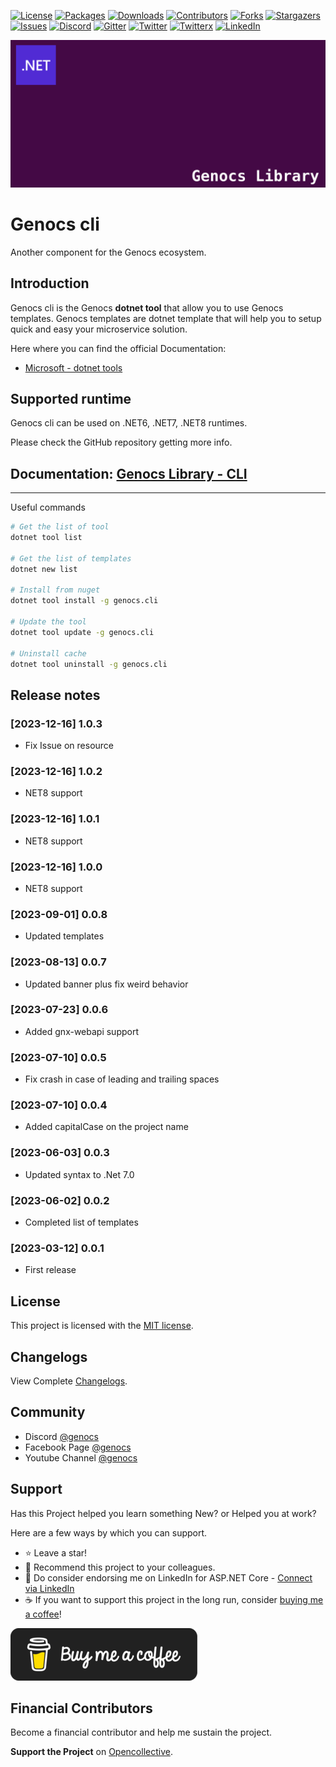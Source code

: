 ﻿<!-- PROJECT SHIELDS -->
[![License][license-shield]][license-url]
[![Packages][package-shield]][package-url]
[![Downloads][downloads-shield]][downloads-url]
[![Contributors][contributors-shield]][contributors-url]
[![Forks][forks-shield]][forks-url]
[![Stargazers][stars-shield]][stars-url]
[![Issues][issues-shield]][issues-url]
[![Discord][discord-shield]][discord-url]
[![Gitter][gitter-shield]][gitter-url]
[![Twitter][twitter-shield]][twitter-url]
[![Twitterx][twitterx-shield]][twitterx-url]
[![LinkedIn][linkedin-shield]][linkedin-url]

[license-shield]: https://img.shields.io/github/license/Genocs/genocs-library-cli?color=2da44e&style=flat-square
[license-url]: https://github.com/Genocs/genocs-library-cli/blob/main/LICENSE
[build-url]: https://github.com/Genocs/genocs-library-cli/actions/workflows/build_and_test.yml
[package-shield]: https://img.shields.io/badge/nuget-v.1.0.3-blue?&label=latests&logo=nuget
[package-url]: https://github.com/Genocs/genocs-library-cli/actions/workflows/build_and_test.yml
[downloads-shield]: https://img.shields.io/nuget/dt/Genocs.CLI.svg?color=2da44e&label=downloads&logo=nuget
[downloads-url]: https://www.nuget.org/packages/Genocs.CLI
[contributors-shield]: https://img.shields.io/github/contributors/Genocs/genocs-library-cli.svg?style=flat-square
[contributors-url]: https://github.com/Genocs/genocs-library-cli/graphs/contributors
[forks-shield]: https://img.shields.io/github/forks/Genocs/genocs-library-cli?style=flat-square
[forks-url]: https://github.com/Genocs/genocs-library-cli/network/members
[stars-shield]: https://img.shields.io/github/stars/Genocs/genocs-library-cli.svg?style=flat-square
[stars-url]: https://img.shields.io/github/stars/Genocs/genocs-library-cli?style=flat-square
[issues-shield]: https://img.shields.io/github/issues/Genocs/genocs-library-cli?style=flat-square
[issues-url]: https://github.com/Genocs/genocs-library-cli/issues
[discord-shield]: https://img.shields.io/discord/1106846706512953385?color=%237289da&label=Discord&logo=discord&logoColor=%237289da&style=flat-square
[discord-url]: https://discord.com/invite/fWwArnkV
[gitter-shield]: https://img.shields.io/badge/chat-on%20gitter-blue.svg
[gitter-url]: https://gitter.im/genocs/
[twitter-shield]: https://img.shields.io/twitter/follow/genocs?color=1DA1F2&label=Twitter&logo=Twitter&style=flat-square
[twitter-url]: https://twitter.com/genocs
[linkedin-shield]: https://img.shields.io/badge/-LinkedIn-black.svg?style=flat-square&logo=linkedin&colorB=555
[linkedin-url]: https://www.linkedin.com/in/giovanni-emanuele-nocco-b31a5169/
[twitterx-shield]: https://img.shields.io/twitter/url/https/twitter.com/genocs.svg?style=social
[twitterx-url]: https://twitter.com/genocs

[![logo](https://raw.githubusercontent.com/Genocs/genocs-library-cli/main/assets/genocs-library-logo.png "logo")](https://github.com/Genocs/genocs-library-cli)


# Genocs cli

Another component for the Genocs ecosystem.

## Introduction

Genocs cli is the Genocs **dotnet tool**  that allow you to use Genocs templates.
Genocs templates are dotnet template that will help you to setup quick and easy your microservice solution.

Here where you can find the official Documentation:
- [Microsoft - dotnet tools](https://learn.microsoft.com/en-us/dotnet/core/tools/global-tools)


## Supported runtime

Genocs cli can be used on .NET6, .NET7, .NET8 runtimes.

Please check the GitHub repository getting more info.

## Documentation: [Genocs Library - CLI](https://genocs-blog.netlify.app/cli/)


---

Useful commands 
``` bash
# Get the list of tool
dotnet tool list

# Get the list of templates
dotnet new list

# Install from nuget
dotnet tool install -g genocs.cli

# Update the tool
dotnet tool update -g genocs.cli

# Uninstall cache
dotnet tool uninstall -g genocs.cli
```


## Release notes

### [2023-12-16] 1.0.3
- Fix Issue on resource

### [2023-12-16] 1.0.2
- NET8 support

### [2023-12-16] 1.0.1
- NET8 support

### [2023-12-16] 1.0.0
- NET8 support

### [2023-09-01] 0.0.8
- Updated templates

### [2023-08-13] 0.0.7
- Updated banner plus fix weird behavior

### [2023-07-23] 0.0.6
- Added gnx-webapi support

### [2023-07-10] 0.0.5
- Fix crash in case of leading and trailing spaces

### [2023-07-10] 0.0.4
- Added capitalCase on the project name

### [2023-06-03] 0.0.3
- Updated syntax to .Net 7.0

### [2023-06-02] 0.0.2
- Completed list of templates

### [2023-03-12] 0.0.1
- First release

## License

This project is licensed with the [MIT license](LICENSE).

## Changelogs

View Complete [Changelogs](https://github.com/Genocs/genocs-library-cli/blob/main/CHANGELOG.md).

## Community

- Discord [@genocs](https://discord.com/invite/fWwArnkV)
- Facebook Page [@genocs](https://facebook.com/Genocs)
- Youtube Channel [@genocs](https://youtube.com/c/genocs)


## Support

Has this Project helped you learn something New? or Helped you at work?

Here are a few ways by which you can support.

- ⭐ Leave a star!
- 🥇 Recommend this project to your colleagues.
- 🦸 Do consider endorsing me on LinkedIn for ASP.NET Core - [Connect via LinkedIn](https://www.linkedin.com/in/giovanni-emanuele-nocco-b31a5169/) 
- ☕ If you want to support this project in the long run, consider [buying me a coffee](https://www.buymeacoffee.com/genocs)!


[![buy-me-a-coffee](https://raw.githubusercontent.com/Genocs/genocs-library-cli/main/assets/buy-me-a-coffee.png "buy me a coffee")](https://www.buymeacoffee.com/genocs)


## Financial Contributors

Become a financial contributor and help me sustain the project.

**Support the Project** on [Opencollective](https://opencollective.com/genocs/contribute).